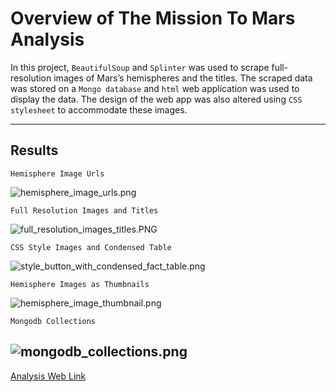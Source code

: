 # Overview of The Mission To Mars Analysis

In this project,  `BeautifulSoup` and `Splinter`  was used to scrape full-resolution images of Mars’s hemispheres and the titles. The scraped data was stored  on a `Mongo database` and `html` web application was used to display the data. The design of the web app was also altered using `CSS stylesheet` to accommodate these images.

---

## Results

`Hemisphere Image Urls`

![hemisphere_image_urls.png](https://github.com/charleside2001/Web-Scraping-Project/blob/ec965fcd17deba3b4c78981f37da359ba4553f16/High_Resolution_Mars_Hemisphere_Images_Titles/hemisphere_image_urls.png) 

`Full Resolution Images and Titles`

![full_resolution_images_titles.PNG](https://github.com/charleside2001/Web-Scraping-Project/blob/ec965fcd17deba3b4c78981f37da359ba4553f16/High_Resolution_Mars_Hemisphere_Images_Titles/full_resolution_images_titles.PNG) 


`CSS Style Images and Condensed Table`

![style_button_with_condensed_fact_table.png](https://github.com/charleside2001/Web-Scraping-Project/blob/ec965fcd17deba3b4c78981f37da359ba4553f16/High_Resolution_Mars_Hemisphere_Images_Titles/style_button_with_condensed_fact_table.png) 

`Hemisphere Images as Thumbnails`

![hemisphere_image_thumbnail.png](https://github.com/charleside2001/Web-Scraping-Project/blob/ec965fcd17deba3b4c78981f37da359ba4553f16/High_Resolution_Mars_Hemisphere_Images_Titles/hemisphere_image_thumbnail.png)  

`Mongodb Collections`

![mongodb_collections.png](https://github.com/charleside2001/Web-Scraping-Project/blob/ec965fcd17deba3b4c78981f37da359ba4553f16/High_Resolution_Mars_Hemisphere_Images_Titles/mongodb_collections.png)
---

[Analysis Web Link](https://github.com/charleside2001/Web-Scraping-Project.git)